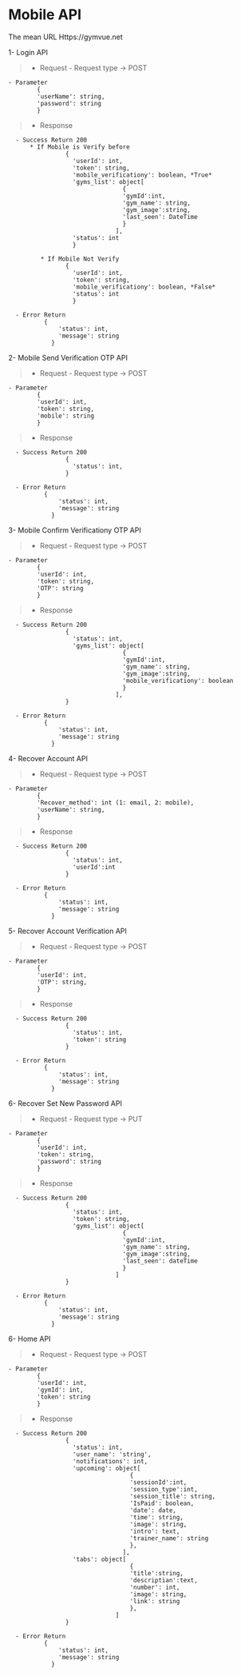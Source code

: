 # Mobile API

The mean URL Https://gymvue.net

1- Login API 

>   - Request
    - Request type -> POST

    - Parameter 
            {
            'userName': string,
            'password': string
            }

>   - Response

      - Success Return 200
          * If Mobile is Verify before
                    {
                      'userId': int,
                      'token': string,
                      'mobile_verificationy': boolean, *True*
                      'gyms_list': object[
                                    {
                                    'gymId':int,
                                    'gym_name': string,
                                    'gym_image':string,
                                    'last_seen': DateTime
                                    }
                                  ],
                      'status': int            
                      }

             * If Mobile Not Verify
                    {
                      'userId': int,
                      'token': string,
                      'mobile_verificationy': boolean, *False*
                      'status': int            
                      }

      - Error Return 
              {
                  'status': int,
                  'message': string
                }

2- Mobile Send Verification OTP API 

>   - Request
    - Request type -> POST

    - Parameter 
            {
            'userId': int,
            'token': string,
            'mobile': string
            }

>   - Response

      - Success Return 200
                    {
                      'status': int,
                    }
      
      - Error Return 
              {
                  'status': int,
                  'message': string
                } 

3- Mobile Confirm Verificationy OTP  API 

>   - Request
    - Request type -> POST

    - Parameter 
            {
            'userId': int,
            'token': string,
            'OTP': string
            }

>   - Response

      - Success Return 200
                    {
                      'status': int,
                      'gyms_list': object[
                                    {
                                    'gymId':int,
                                    'gym_name': string,
                                    'gym_image':string,
                                    'mobile_verificationy': boolean
                                    }
                                  ],
                    }
      
      - Error Return 
              {
                  'status': int,
                  'message': string
                }   

4- Recover Account API 

>   - Request
    - Request type -> POST

    - Parameter 
            {
            'Recover_method': int (1: email, 2: mobile),
            'userName': string,
            }

>   - Response

      - Success Return 200
                    {
                      'status': int,
                      'userId':int
                    }
      
      - Error Return 
              {
                  'status': int,
                  'message': string
                }

5- Recover Account Verification API 

>   - Request
    - Request type -> POST

    - Parameter 
            {
            'userId': int,
            'OTP': string,
            }

>   - Response

      - Success Return 200
                    {
                      'status': int,
                      'token': string
                    }
      
      - Error Return 
              {
                  'status': int,
                  'message': string
                } 

6- Recover Set New Password API 

>   - Request
    - Request type -> PUT

    - Parameter 
            {
            'userId': int,
            'token': string,
            'password': string
            }

>   - Response

      - Success Return 200
                    {
                      'status': int,
                      'token': string,
                      'gyms_list': object[
                                    {
                                    'gymId':int,
                                    'gym_name': string,
                                    'gym_image':string,
                                    'last_seen': dateTime
                                    }
                                  ]
                    }
      
      - Error Return 
              {
                  'status': int,
                  'message': string
                }  

6- Home API 

>   - Request
    - Request type -> POST

    - Parameter 
            {
            'userId': int,
            'gymId': int,
            'token': string
            }

>   - Response

      - Success Return 200
                    {
                      'status': int,
                      'user_name': 'string',
                      'notifications': int,
                      'upcoming': object[
                                      {
                                      'sessionId':int,
                                      'session_type':int,
                                      'session_title': string,
                                      'IsPaid': boolean,
                                      'date': date,
                                      'time': string,
                                      'image': string,
                                      'intro': text,
                                      'trainer_name': string
                                      },
                                    ],
                      'tabs': object[
                                      {
                                      'title':string,
                                      'descriptian':text,
                                      'number': int,
                                      'image': string,
                                      'link': string
                                      },
                                  ]            
                    }
      
      - Error Return 
              {
                  'status': int,
                  'message': string
                }                                                                              